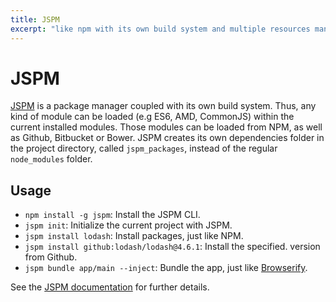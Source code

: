 ```yaml
---
title: JSPM
excerpt: "like npm with its own build system and multiple resources management"
---
```


# JSPM

[JSPM](http://jspm.io/) is a package manager coupled with its own build system. Thus, any kind of module can be loaded (e.g ES6, AMD, CommonJS) within the current installed modules. Those modules can be loaded from NPM, as well as Github, Bitbucket or Bower. JSPM creates its own dependencies folder in the project directory, called `jspm_packages`, instead of the regular `node_modules` folder.

## Usage

- `npm install -g jspm`: Install the JSPM CLI.
- `jspm init`: Initialize the current project with JSPM.
- `jspm install lodash`: Install packages, just like NPM.
- `jspm install github:lodash/lodash@4.6.1`: Install the specified. version from Github.
- `jspm bundle app/main --inject`: Bundle the app, just like [Browserify](http://browserify.org/).

See the [JSPM documentation](http://jspm.io/docs/) for further details.
